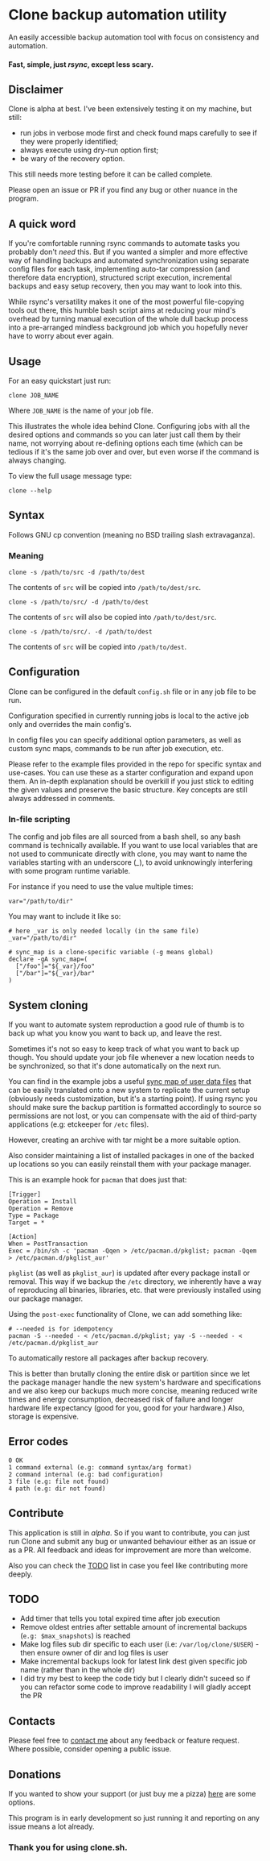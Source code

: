 # Clone backup automation utility

An easily accessible backup automation tool with focus on consistency
and automation. 

#### Fast, simple, just *rsync*, except less scary.

## Disclaimer

Clone is alpha at best. I've been extensively testing it on my
machine, but still:
- run jobs in verbose mode first and check found maps carefully to
see if they were properly identified;
- always execute using dry-run option first;
- be wary of the recovery option.

This still needs more testing before it can be called complete.

Please open an issue or PR if you find any bug or other nuance in the
program.

## A quick word

If you're comfortable running rsync commands to automate tasks
you probably don't *need* this. But if you wanted a
simpler and more effective way of handling backups and
automated synchronization using separate config files for each task,
implementing auto-tar compression (and therefore data encryption),
structured script execution, incremental backups and easy setup
recovery, then you may want to look into this.

While rsync's versatility makes it one of the most
powerful file-copying tools out there, this humble bash script
aims at reducing your mind's overhead by turning manual execution
of the whole dull backup process into a pre-arranged mindless
background job which you hopefully never have to worry about
ever again.

## Usage

For an easy quickstart just run:

    clone JOB_NAME

Where `JOB_NAME` is the name of your job file.

This illustrates the whole idea behind Clone. Configuring jobs with
all the desired options and commands so you can later just call them
by their name, not worrying about re-defining options each time
(which can be tedious if it's the same job over and over, but even
worse if the command is always changing.

To view the full usage message type:

    clone --help

## Syntax

Follows GNU cp convention (meaning no BSD trailing slash
extravaganza).

### Meaning

    clone -s /path/to/src -d /path/to/dest

The contents of `src` will be copied into `/path/to/dest/src`.

    clone -s /path/to/src/ -d /path/to/dest

The contents of `src` will also be copied into `/path/to/dest/src`.

    clone -s /path/to/src/. -d /path/to/dest

The contents of `src` will be copied into `/path/to/dest`.

## Configuration

Clone can be configured in the default `config.sh` file
or in any job file to be run.

Configuration specified in currently running jobs is local to the
active job only and overrides the main config's.

In config files you can specify additional option parameters, as
well as custom sync maps, commands to be run after job execution,
etc.

Please refer to the example files provided in the repo for specific
syntax and use-cases. You can use these as a starter configuration
and expand upon
them. An in-depth explanation should be overkill if you just stick
to editing the given
values and preserve the basic structure. Key concepts are still
always addressed in comments.

### In-file scripting

The config and job files are all sourced from a bash shell, so any
bash command is technically available. If you want to use local
variables that are not used to communicate directly with clone, you
may want to name the variables starting with an underscore (*_*), to
avoid unknowingly interfering with some program runtime variable.

For instance if you need to use the value multiple times:

    var="/path/to/dir"

You may want to include it like so:

    # here _var is only needed locally (in the same file)
    _var="/path/to/dir"

    # sync_map is a clone-specific variable (-g means global)
    declare -gA sync_map=(
      ["/foo"]="${_var}/foo"
      ["/bar"]="${_var}/bar"
    )

## System cloning

If you want to automate system reproduction a good rule of thumb
is to back up what you know you want to back up, and leave the rest.

Sometimes it's not so easy to keep track of what you want to back
up though. You should update your job file whenever a new location
needs to be synchronized, so that it's done automatically on the next
run.

You can find in the example jobs a useful [sync map of user data
files](jobs/sync.sh) that can be easily translated onto a new system to
replicate the current setup (obviously needs customization, but it's
a starting point). If using rsync you should make sure the backup
partition is formatted accordingly to source so permissions are not
lost, or you can compensate with the aid of third-party applications
(e.g: etckeeper for `/etc` files).

However, creating an archive with tar might be a more suitable option.

Also consider maintaining a list of installed packages in one of the
backed up locations so you can easily reinstall them with your
package manager.

This is an example hook for `pacman` that does just that:

    [Trigger]
    Operation = Install
    Operation = Remove
    Type = Package
    Target = *

    [Action]
    When = PostTransaction
    Exec = /bin/sh -c 'pacman -Qqen > /etc/pacman.d/pkglist; pacman -Qqem > /etc/pacman.d/pkglist_aur'

`pkglist` (as well as `pkglist_aur`) is updated after every package
install or removal. This way if we backup the `/etc` directory, we
inherently have a way of reproducing all binaries, libraries, etc. that
were previously installed using our package manager.

Using the `post-exec` functionality of Clone, we can add something
like:

    # --needed is for idempotency
    pacman -S --needed - < /etc/pacman.d/pkglist; yay -S --needed - < /etc/pacman.d/pkglist_aur

To automatically restore all packages after backup recovery.

This is better than brutally cloning the entire disk or partition
since we let the package manager handle the new system's hardware
and specifications and we also keep our backups much more concise,
meaning reduced write times and energy consumption, decreased risk
of failure and longer hardware life expectancy (good for you, good
for your hardware.) Also, storage is expensive.

## Error codes

    0 OK
    1 command external (e.g: command syntax/arg format)
    2 command internal (e.g: bad configuration)
    3 file (e.g: file not found)
    4 path (e.g: dir not found)

## Contribute

This application is still in *alpha*. So if you want to
contribute, you can just run Clone and submit any bug or unwanted
behaviour either as an issue or as a PR. All feedback and
ideas for improvement are more than welcome.

Also you can check the [TODO](#todo) list in case you feel like
contributing more deeply.

## TODO

- Add timer that tells you total expired time after job execution
- Remove oldest entries after settable amount of incremental backups (`e.g: $max_snapshots`) is reached
- Make log files sub dir specific to each user (i.e: `/var/log/clone/$USER`) - then ensure owner of dir and log files is user
- Make incremental backups look for latest link dest given specific job name (rather than in the whole dir)
- I did try my best to keep the code tidy but I clearly didn't suceed so if you can refactor some code to improve readability I will gladly accept the PR

## Contacts

Please feel free to
[contact me](https://cherrynoize.github.io/#/contacts) about any
feedback or feature request. Where possible, consider opening a
public issue. 

## Donations

If you wanted to show your support (or just buy me a pizza)
[here](https://cherrynoize.github.io/#/contribute) are some options.

This program is in early development so just running it and
reporting on any issue means a lot already.

### Thank you for using clone.sh.
